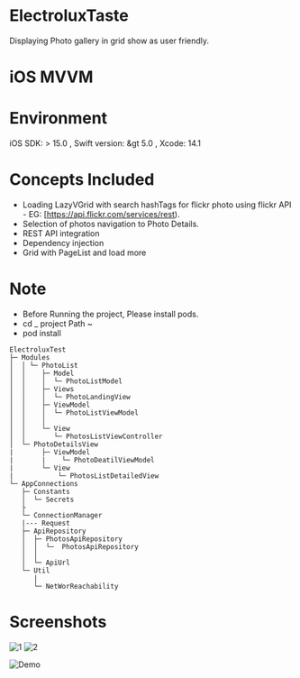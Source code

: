 # ElectroluxTaste
Displaying Photo gallery  in grid show  as user friendly.



# iOS MVVM

# Environment
iOS SDK: &gt; 15.0 ,
Swift version: &gt  5.0 , 
Xcode: 14.1

# Concepts Included
- Loading LazyVGrid with search hashTags for  flickr photo using flickr API - EG: [https://api.flickr.com/services/rest).
- Selection of photos navigation to Photo Details.
- REST API integration
- Dependency injection 
- Grid with PageList and load more

# Note 
- Before Running the project, Please install pods.
- cd _ project Path ~
- pod install


```
ElectroluxTest
├─ Modules
│  │ └─ PhotoList
│  │    ├─ Model
│  │    │  └─ PhotoListModel
│  │    ├─ Views
│  │    │  └─ PhotoLandingView
│  │    ├─ ViewModel
│  │    │  └─ PhotoListViewModel
│  │    │
│  │    └─ View
│  │       └─ PhotosListViewController
│  └─ PhotoDetailsView
|       ├─ ViewModel
|       |    └─ PhotoDeatilViewModel
|       └─ View
|           └─ PhotosListDetailedView
└─ AppConnections
   ├─ Constants
   │  └─ Secrets
   ├
   └─ ConnectionManager
   |--- Request
   ├─ ApiRepository
   │  ├─ PhotosApiRepository
   │  │  └─  PhotosApiRepository
   │  │    
   │  └─ ApiUrl
   └─ Util
      |
      └─ NetWorReachability
```

# Screenshots


![1](https://github.com/ABBorra/ElectroluxTaste/assets/116728482/ff6bc69e-b4e6-4d25-a737-1215b07572c1)
![2](https://github.com/ABBorra/ElectroluxTaste/assets/116728482/2ac0040e-7aec-48ad-983d-d8f35e30f767)

![Demo](https://github.com/ABBorra/ElectroluxTaste/assets/116728482/f52f2396-444a-4b0a-a37f-53815c808638)


